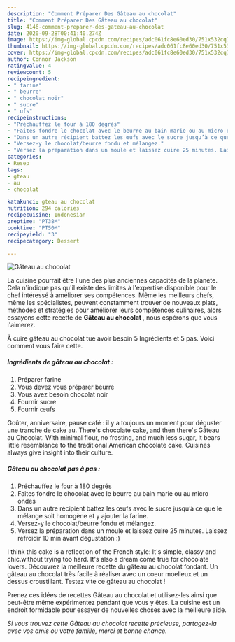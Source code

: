 ```yaml
---
description: "Comment Préparer Des Gâteau au chocolat"
title: "Comment Préparer Des Gâteau au chocolat"
slug: 4146-comment-preparer-des-gateau-au-chocolat
date: 2020-09-28T00:41:40.274Z
image: https://img-global.cpcdn.com/recipes/adc061fc8e60ed30/751x532cq70/gateau-au-chocolat-photo-principale-de-la-recette.jpg
thumbnail: https://img-global.cpcdn.com/recipes/adc061fc8e60ed30/751x532cq70/gateau-au-chocolat-photo-principale-de-la-recette.jpg
cover: https://img-global.cpcdn.com/recipes/adc061fc8e60ed30/751x532cq70/gateau-au-chocolat-photo-principale-de-la-recette.jpg
author: Connor Jackson
ratingvalue: 4
reviewcount: 5
recipeingredient:
- " farine"
- " beurre"
- " chocolat noir"
- " sucre"
- " ufs"
recipeinstructions:
- "Préchauffez le four à 180 degrés"
- "Faites fondre le chocolat avec le beurre au bain marie ou au micro ondes"
- "Dans un autre récipient battez les œufs avec le sucre jusqu’à ce que le mélange soit homogène et y ajouter la farine."
- "Versez-y le chocolat/beurre fondu et mélangez."
- "Versez la préparation dans un moule et laissez cuire 25 minutes. Laissez refroidir 10 min avant dégustation :)"
categories:
- Resep
tags:
- gteau
- au
- chocolat

katakunci: gteau au chocolat 
nutrition: 294 calories
recipecuisine: Indonesian
preptime: "PT38M"
cooktime: "PT50M"
recipeyield: "3"
recipecategory: Dessert

---
```



![Gâteau au chocolat](https://img-global.cpcdn.com/recipes/adc061fc8e60ed30/751x532cq70/gateau-au-chocolat-photo-principale-de-la-recette.jpg)

La cuisine pourrait être l'une des plus anciennes capacités de la planète. Cela n'indique pas qu'il existe des limites à l'expertise disponible pour le chef intéressé à améliorer ses compétences. Même les meilleurs chefs, même les spécialistes, peuvent constamment trouver de nouveaux plats, méthodes et stratégies pour améliorer leurs compétences culinaires, alors essayons cette recette de <strong> Gâteau au chocolat </strong>, nous espérons que vous l'aimerez.

<!--inarticleads1-->

À cuire gâteau au chocolat tue avoir besoin 5 Ingrédients et 5 pas. Voici comment vous faire cette.

##### Ingrédients de gâteau au chocolat :

1. Préparer  farine
1. Vous devez vous préparer  beurre
1. Vous avez besoin  chocolat noir
1. Fournir  sucre
1. Fournir  œufs


Goûter, anniversaire, pause café : il y a toujours un moment pour déguster une tranche de cake au. There&#39;s chocolate cake, and then there&#39;s Gâteau au Chocolat. With minimal flour, no frosting, and much less sugar, it bears little resemblance to the traditional American chocolate cake. Cuisines always give insight into their culture. 

<!--inarticleads2-->

##### Gâteau au chocolat pas à pas :

1. Préchauffez le four à 180 degrés
1. Faites fondre le chocolat avec le beurre au bain marie ou au micro ondes
1. Dans un autre récipient battez les œufs avec le sucre jusqu’à ce que le mélange soit homogène et y ajouter la farine.
1. Versez-y le chocolat/beurre fondu et mélangez.
1. Versez la préparation dans un moule et laissez cuire 25 minutes. Laissez refroidir 10 min avant dégustation :)


I think this cake is a reflection of the French style: It&#39;s simple, classy and chic.without trying too hard. It&#39;s also a dream come true for chocolate lovers. Découvrez la meilleure recette du gâteau au chocolat fondant. Un gâteau au chocolat très facile à réaliser avec un coeur moelleux et un dessus croustillant. Testez vite ce gâteau au chocolat ! 

<!--inarticleads1-->

<p>
Prenez ces idées de recettes Gâteau au chocolat et utilisez-les ainsi que peut-être même expérimentez pendant que vous y êtes. La cuisine est un endroit formidable pour essayer de nouvelles choses avec la meilleure aide.
</p>

<p>
<i>Si vous trouvez cette Gâteau au chocolat recette précieuse, partagez-la avec vos amis ou votre famille, merci et bonne chance.</i>
</p>
